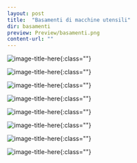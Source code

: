 ```yaml
---
layout: post
title:  "Basamenti di macchine utensili"
dir: basamenti
preview: Preview/basamenti.png
content-url: ""
---
```


![image-title-here](../../../foto/basamenti/10.JPG){:class=""}

![image-title-here](../../../foto/basamenti/20.JPG){:class=""}

![image-title-here](../../../foto/basamenti/30.JPG){:class=""}

![image-title-here](../../../foto/basamenti/40.jpg){:class=""}

![image-title-here](../../../foto/basamenti/50.jpg){:class=""}

![image-title-here](../../../foto/basamenti/60.jpg){:class=""}

![image-title-here](../../../foto/basamenti/70.jpg){:class=""}

![image-title-here](../../../foto/basamenti/80.jpg){:class=""}
